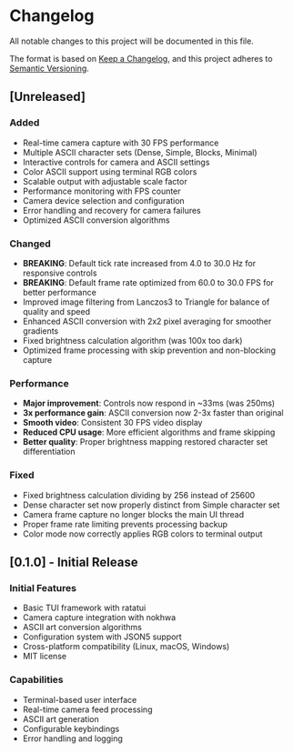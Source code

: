 # Changelog

All notable changes to this project will be documented in this file.

The format is based on [Keep a Changelog](https://keepachangelog.com/en/1.0.0/),
and this project adheres to
[Semantic Versioning](https://semver.org/spec/v2.0.0.html).

## [Unreleased]

### Added

- Real-time camera capture with 30 FPS performance
- Multiple ASCII character sets (Dense, Simple, Blocks, Minimal)
- Interactive controls for camera and ASCII settings
- Color ASCII support using terminal RGB colors
- Scalable output with adjustable scale factor
- Performance monitoring with FPS counter
- Camera device selection and configuration
- Error handling and recovery for camera failures
- Optimized ASCII conversion algorithms

### Changed

- **BREAKING**: Default tick rate increased from 4.0 to 30.0 Hz for responsive
  controls
- **BREAKING**: Default frame rate optimized from 60.0 to 30.0 FPS for better
  performance
- Improved image filtering from Lanczos3 to Triangle for balance of quality and
  speed
- Enhanced ASCII conversion with 2x2 pixel averaging for smoother gradients
- Fixed brightness calculation algorithm (was 100x too dark)
- Optimized frame processing with skip prevention and non-blocking capture

### Performance

- **Major improvement**: Controls now respond in ~33ms (was 250ms)
- **3x performance gain**: ASCII conversion now 2-3x faster than original
- **Smooth video**: Consistent 30 FPS video display
- **Reduced CPU usage**: More efficient algorithms and frame skipping
- **Better quality**: Proper brightness mapping restored character set
  differentiation

### Fixed

- Fixed brightness calculation dividing by 256 instead of 25600
- Dense character set now properly distinct from Simple character set
- Camera frame capture no longer blocks the main UI thread
- Proper frame rate limiting prevents processing backup
- Color mode now correctly applies RGB colors to terminal output

## [0.1.0] - Initial Release

### Initial Features

- Basic TUI framework with ratatui
- Camera capture integration with nokhwa
- ASCII art conversion algorithms
- Configuration system with JSON5 support
- Cross-platform compatibility (Linux, macOS, Windows)
- MIT license

### Capabilities

- Terminal-based user interface
- Real-time camera feed processing
- ASCII art generation
- Configurable keybindings
- Error handling and logging
